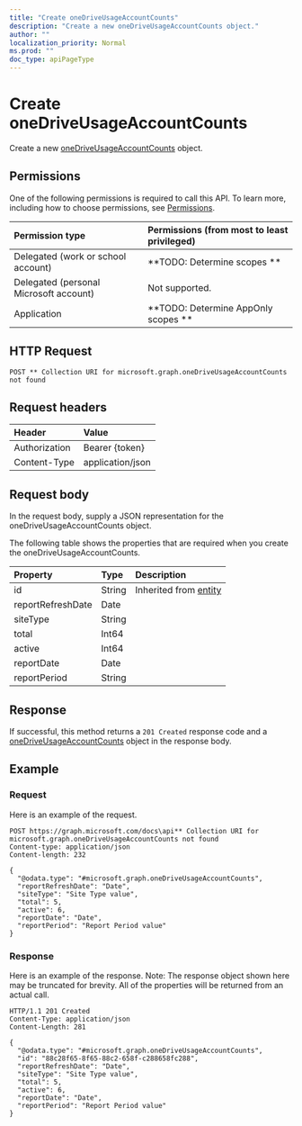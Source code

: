```yaml
---
title: "Create oneDriveUsageAccountCounts"
description: "Create a new oneDriveUsageAccountCounts object."
author: ""
localization_priority: Normal
ms.prod: ""
doc_type: apiPageType
---
```


# Create oneDriveUsageAccountCounts

Create a new [oneDriveUsageAccountCounts](../resources/onedriveusageaccountcounts.md) object.

## Permissions
One of the following permissions is required to call this API. To learn more, including how to choose permissions, see [Permissions](/concepts/permissions-reference.md).

|Permission type|Permissions (from most to least privileged)|
|:---|:---|
|Delegated (work or school account)|**TODO: Determine scopes **|
|Delegated (personal Microsoft account)|Not supported.|
|Application|**TODO: Determine AppOnly scopes **|

## HTTP Request
<!-- {
  "blockType": "ignored"
}
-->
``` http
POST ** Collection URI for microsoft.graph.oneDriveUsageAccountCounts not found
```

## Request headers
|Header|Value|
|:---|:---|
|Authorization|Bearer {token}|
|Content-Type|application/json|

## Request body
In the request body, supply a JSON representation for the oneDriveUsageAccountCounts object.

The following table shows the properties that are required when you create the oneDriveUsageAccountCounts.

|Property|Type|Description|
|:---|:---|:---|
|id|String| Inherited from [entity](../resources/entity.md)|
|reportRefreshDate|Date||
|siteType|String||
|total|Int64||
|active|Int64||
|reportDate|Date||
|reportPeriod|String||



## Response
If successful, this method returns a `201 Created` response code and a [oneDriveUsageAccountCounts](../resources/onedriveusageaccountcounts.md) object in the response body.

## Example

### Request
Here is an example of the request.
<!-- {
  "blockType": "request",
  "name": "create_onedriveusageaccountcounts_from_"
}
-->
``` http
POST https://graph.microsoft.com/docs\api** Collection URI for microsoft.graph.oneDriveUsageAccountCounts not found
Content-type: application/json
Content-length: 232

{
  "@odata.type": "#microsoft.graph.oneDriveUsageAccountCounts",
  "reportRefreshDate": "Date",
  "siteType": "Site Type value",
  "total": 5,
  "active": 6,
  "reportDate": "Date",
  "reportPeriod": "Report Period value"
}
```

### Response
Here is an example of the response. Note: The response object shown here may be truncated for brevity. All of the properties will be returned from an actual call.
<!-- {
  "blockType": "response",
  "truncated": true,
  "@odata.type": "microsoft.graph.onedriveusageaccountcounts"
}
-->
``` http
HTTP/1.1 201 Created
Content-Type: application/json
Content-Length: 281

{
  "@odata.type": "#microsoft.graph.oneDriveUsageAccountCounts",
  "id": "88c28f65-8f65-88c2-658f-c288658fc288",
  "reportRefreshDate": "Date",
  "siteType": "Site Type value",
  "total": 5,
  "active": 6,
  "reportDate": "Date",
  "reportPeriod": "Report Period value"
}
```

